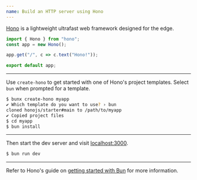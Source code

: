 ```yaml
---
name: Build an HTTP server using Hono
---
```


[Hono](https://github.com/honojs/hono) is a lightweight ultrafast web framework designed for the edge.

```ts
import { Hono } from "hono";
const app = new Hono();

app.get("/", c => c.text("Hono!"));

export default app;
```

---

Use `create-hono` to get started with one of Hono's project templates. Select `bun` when prompted for a template.

```bash
$ bunx create-hono myapp
✔ Which template do you want to use? › bun
cloned honojs/starter#main to /path/to/myapp
✔ Copied project files
$ cd myapp
$ bun install
```

---

Then start the dev server and visit [localhost:3000](http://localhost:3000).

```bash
$ bun run dev
```

---

Refer to Hono's guide on [getting started with Bun](https://hono.dev/getting-started/bun) for more information.

